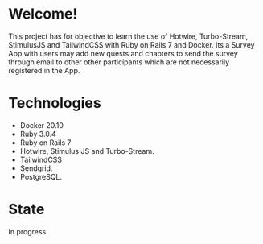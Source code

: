 # Welcome!

This project has for objective to learn the use of Hotwire, Turbo-Stream, StimulusJS and TailwindCSS with Ruby on Rails 7 and Docker. Its a Survey App with users may add new quests and chapters to send the survey through email to other other participants which are not necessarily registered in the App.

# Technologies

- Docker 20.10
- Ruby 3.0.4
- Ruby on Rails 7
- Hotwire, Stimulus JS and Turbo-Stream.
- TailwindCSS
- Sendgrid.
- PostgreSQL.

# State 
In progress
